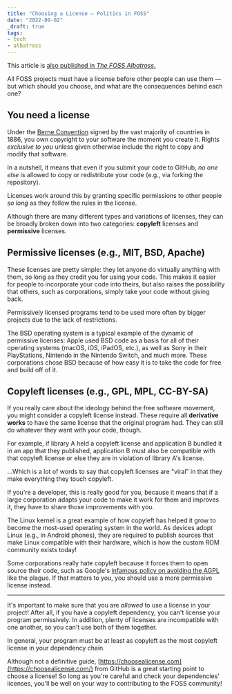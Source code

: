 ```yaml
---
title: "Choosing a License — Politics in FOSS"
date: "2022-09-02"
_draft: true
tags:
- tech
- albatross
---
```


This article is [also published in *The FOSS Albatross.*](https://medium.com/the-foss-albatross/choosing-a-license-politics-in-foss-df2cbfe48237)

All FOSS projects must have a license before other people can use them — but which should you choose, and what are the consequences behind each one?

<!-- more -->

## You need a license

Under the [Berne Convention](https://en.wikipedia.org/wiki/Berne_Convention) signed by the vast majority of countries in 1886, you own copyright to your software the moment you create it. Rights *exclusive to you* unless given otherwise include the right to copy and modify that software.

In a nutshell, it means that even if you submit your code to GitHub, *no one else* is allowed to copy or redistribute your code (e.g., via forking the repository).

Licenses work around this by granting specific permissions to other people *so long* as they follow the rules in the license.

Although there are many different types and variations of licenses, they can be broadly broken down into two categories: **copyleft** licenses and **permissive** licenses.

## Permissive licenses (e.g., MIT, BSD, Apache) 

These licenses are pretty simple: they let anyone do virtually anything with them, so long as they credit you for using your code. This makes it easier for people to incorporate your code into theirs, but also raises the possibility that others, such as corporations, simply take your code without giving back.

Permissively licensed programs tend to be used more often by bigger projects due to the lack of restrictions.

The BSD operating system is a typical example of the dynamic of permissive licenses: Apple used BSD code as a basis for all of their operating systems (macOS, iOS, iPadOS, etc.), as well as Sony in their PlayStations, Nintendo in the Nintendo Switch, and much more. These corporations chose BSD because of how easy it is to take the code for free and build off of it.

## Copyleft licenses (e.g., GPL, MPL, CC-BY-SA) 

If you really care about the ideology behind the free software movement, you might consider a copyleft license instead. These require all **derivative works** to have the same license that the original program had. They can still do whatever they want with your code, though.

For example, if library A held a copyleft license and application B bundled it in an app that they published, application B must also be compatible with that copyleft license or else they are in violation of library A's license.

…Which is a lot of words to say that copyleft licenses are "viral" in that they make everything they touch copyleft.

If you're a developer, this is really good for you, because it means that if a large corporation adapts your code to make it work for them and improves it, they have to share those improvements with you.

The Linux kernel is a great example of how copyleft has helped it grow to become the most-used operating system in the world. As devices adopt Linux (e.g., in Android phones), they are required to publish sources that make Linux compatible with their hardware, which is how the custom ROM community exists today!

Some corporations really hate copyleft because it forces them to open source their code, such as Google's [infamous policy on avoiding the AGPL](https://opensource.google/documentation/reference/using/agpl-policy/) like the plague. If that matters to you, you should use a more permissive license instead.

------

 It's important to make sure that you are *allowed* to use a license in your project! After all, if you have a copyleft dependency, you can't license your program permissively. In addition, plenty of licenses are incompatible with one another, so you can't use both of them together.

In general, your program must be at least as copyleft as the most copyleft license in your dependency chain.

Although not a definitive guide, [https://choosealicense.com](https://choosealicense.com/) from GitHub is a great starting point to choose a license! So long as you're careful and check your dependencies' licenses, you'll be well on your way to contributing to the FOSS community!
